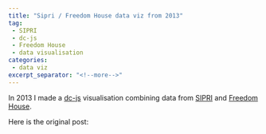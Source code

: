 ```yaml
---
title: "Sipri / Freedom House data viz from 2013"
tag:
 - SIPRI
 - dc-js
 - Freedom House
 - data visualisation
categories:
 - data viz
excerpt_separator: "<!--more-->"
---
```

In 2013 I made a [dc-js](http://dc-js.github.io/dc.js/) visualisation combining data from [SIPRI](https://www.sipri.org/) and [Freedom House](https://freedomhouse.org). 

Here is the original post:
